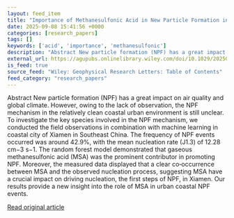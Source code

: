 ```yaml
---
layout: feed_item
title: "Importance of Methanesulfonic Acid in New Particle Formation in a Coastal City of Southeast China"
date: 2025-09-08 15:41:56 +0000
categories: [research_papers]
tags: []
keywords: ['acid', 'importance', 'methanesulfonic']
description: "Abstract New particle formation (NPF) has a great impact on air quality and global climate"
external_url: https://agupubs.onlinelibrary.wiley.com/doi/10.1029/2025GL117238?af=R
is_feed: true
source_feed: "Wiley: Geophysical Research Letters: Table of Contents"
feed_category: "research_papers"
---
```


Abstract New particle formation (NPF) has a great impact on air quality and global climate. However, owing to the lack of observation, the NPF mechanism in the relatively clean coastal urban environment is still unclear. To investigate the key species involved in the NPF mechanism, we conducted the field observations in combination with machine learning in coastal city of Xiamen in Southeast China. The frequency of NPF events occurred was around 42.9%, with the mean nucleation rate (J1.3) of 12.28 cm−3 s−1. The random forest model demonstrated that gaseous methanesulfonic acid (MSA) was the prominent contributor in promoting NPF. Moreover, the measured data displayed that a clear co‐occurrence between MSA and the observed nucleation process, suggesting MSA have a crucial impact on driving nucleation, the first steps of NPF, in Xiamen. Our results provide a new insight into the role of MSA in urban coastal NPF events.

[Read original article](https://agupubs.onlinelibrary.wiley.com/doi/10.1029/2025GL117238?af=R)
